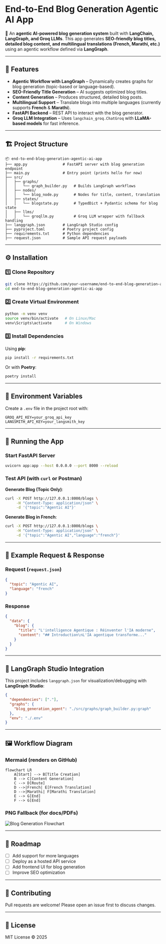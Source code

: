 # End-to-End Blog Generation Agentic AI App

🚀 An **agentic AI-powered blog generation system** built with **LangChain, LangGraph, and Groq LLMs**.
This app generates **SEO-friendly blog titles, detailed blog content, and multilingual translations (French, Marathi, etc.)** using an agentic workflow defined via **LangGraph**.

---

## 📌 Features

* **Agentic Workflow with LangGraph** – Dynamically creates graphs for blog generation (topic-based or language-based).
* **SEO-Friendly Title Generation** – AI suggests optimized blog titles.
* **Content Generation** – Produces structured, detailed blog posts.
* **Multilingual Support** – Translate blogs into multiple languages (currently supports **French** & **Marathi**).
* **FastAPI Backend** – REST API to interact with the blog generator.
* **Groq LLM Integration** – Uses `langchain_groq.ChatGroq` with **LLaMA-based models** for fast inference.

---

## 🏗️ Project Structure

```
📦 end-to-end-blog-generation-agentic-ai-app
├── app.py                # FastAPI server with blog generation endpoint
├── main.py               # Entry point (prints hello for now)
├── src/
│   ├── graphs/
│   │   └── graph_builder.py   # Builds LangGraph workflows
│   ├── nodes/
│   │   └── blog_node.py       # Nodes for title, content, translation
│   ├── states/
│   │   └── blogstate.py       # TypedDict + Pydantic schema for blog state
│   ├── llms/
│   │   └── groqllm.py         # Groq LLM wrapper with fallback handling
├── langgraph.json        # LangGraph Studio config
├── pyproject.toml        # Poetry project config
├── requirements.txt      # Python dependencies
├── request.json          # Sample API request payloads
```

---

## ⚙️ Installation

### 1️⃣ Clone Repository

```bash
git clone https://github.com/your-username/end-to-end-blog-generation-agentic-ai-app.git
cd end-to-end-blog-generation-agentic-ai-app
```

### 2️⃣ Create Virtual Environment

```bash
python -m venv venv
source venv/bin/activate   # On Linux/Mac
venv\Scripts\activate      # On Windows
```

### 3️⃣ Install Dependencies

Using **pip**:

```bash
pip install -r requirements.txt
```

Or with **Poetry**:

```bash
poetry install
```

---

## 🔑 Environment Variables

Create a `.env` file in the project root with:

```env
GROQ_API_KEY=your_groq_api_key
LANGSMITH_API_KEY=your_langsmith_key
```

---

## 🚀 Running the App

### Start FastAPI Server

```bash
uvicorn app:app --host 0.0.0.0 --port 8000 --reload
```

### Test API (with `curl` or Postman)

**Generate Blog (Topic Only)**:

```bash
curl -X POST http://127.0.0.1:8000/blogs \
     -H "Content-Type: application/json" \
     -d '{"topic":"Agentic AI"}'
```

**Generate Blog in French**:

```bash
curl -X POST http://127.0.0.1:8000/blogs \
     -H "Content-Type: application/json" \
     -d '{"topic":"Agentic AI","language":"french"}'
```

---

## 📖 Example Request & Response

### Request (`request.json`)

```json
{
  "topic": "Agentic AI",
  "language": "french"
}
```

### Response

```json
{
  "data": {
    "blog": {
      "title": "L'intelligence Agentique : Réinventer l'IA moderne",
      "content": "## Introduction\nL'IA agentique transforme..."
    }
  }
}
```

---

## 🧩 LangGraph Studio Integration

This project includes `langgraph.json` for visualization/debugging with **LangGraph Studio**:

```json
{
  "dependencies": ["."],
  "graphs": {
    "blog_generation_agent": "./src/graphs/graph_builder.py:graph"
  },
  "env": "./.env"
}
```

---

## 🖼️ Workflow Diagram

### Mermaid (renders on GitHub)

```mermaid
flowchart LR
    A[Start] --> B[Title Creation]
    B --> C[Content Generation]
    C --> D[Route]
    D -->|French| E[French Translation]
    D -->|Marathi| F[Marathi Translation]
    E --> G[End]
    F --> G[End]
```

### PNG Fallback (for docs/PDFs)

![Blog Generation Flowchart](sandbox:/mnt/data/blog_generation_flowchart.png)

---

## 📌 Roadmap

* [ ] Add support for more languages
* [ ] Deploy as a hosted API service
* [ ] Add frontend UI for blog generation
* [ ] Improve SEO optimization

---

## 🤝 Contributing

Pull requests are welcome! Please open an issue first to discuss changes.

---

## 📜 License

MIT License © 2025


